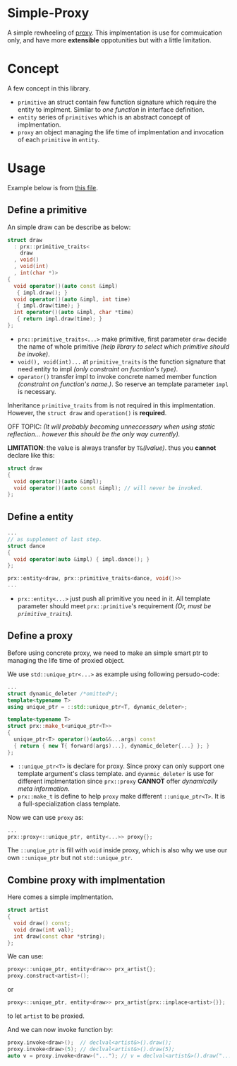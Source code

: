 # Simple-Proxy
A simple rewheeling of [proxy](https://github.com/microsoft/proxy).
This implmentation is use for commuication only, and have more **extensible**
oppotunities but with a little limitation.
# Concept
A few concept in this library. 
- `primitive` an struct contain few function signature
which require the entity to implment. Simliar to *one function* 
in interface definition.
- `entity` series of `primitives` which is an abstract concept of implmentation.
- `proxy` an object managing the life time of implmentation and 
invocation of each `primitive` in `entity`.
# Usage
Example below is from [this file](sample/unique_proxy.cpp).
## Define a primitive
An simple draw can be describe as below:
```cpp
struct draw 
  : prx::primitive_traits<
    draw
  , void()
  , void(int)
  , int(char *)>
{
  void operator()(auto const &impl) 
   { impl.draw(); }
  void operator()(auto &impl, int time) 
   { impl.draw(time); }
  int operator()(auto &impl, char *time) 
   { return impl.draw(time); }
};
```

- `prx::primitive_traits<...>` make primitive,
first parameter `draw` decide the name of whole primitive *(help library to select which primitive should be invoke)*.
- `void(), void(int)...` at `primitive_traits` is the function signature that 
need entity to impl *(only constraint on fucntion's type)*.
- `operator()` transfer impl to invoke concrete named member function *(constraint on function's name.)*. 
So reserve an template parameter `impl` is necessary.

Inheritance `primitive_traits` from is not required in this implmentation. However, the `struct draw` and `operation()` is **required**.

OFF TOPIC: *(It will probably becoming unneccessary when using static reflection... 
however this should be the only way currently).*

**LIMITATION**: the value is always transfer by `T&`*(lvalue)*. thus you **cannot** declare like this:
```cpp
struct draw
{
  void operator()(auto &impl);
  void operator()(auto const &impl); // will never be invoked.
};
```

## Define a entity

```cpp
...
// as supplement of last step.
struct dance
{
  void operator(auto &impl) { impl.dance(); }
};

prx::entity<draw, prx::primitive_traits<dance, void()>>
...
```
- `prx::entity<...>` just push all primitive you need in it. All 
template parameter should meet `prx::primitive`'s requirement 
*(Or, must be `primitive_traits`).*

## Define a proxy

Before using concrete proxy, 
we need to make an simple smart ptr to managing the life time of proxied object.

We use `std::unique_ptr<...>` as example using following persudo-code:

```cpp
...
struct dynamic_deleter /*omitted*/;
template<typename T>
using unique_ptr = ::std::unique_ptr<T, dynamic_deleter>;

template<typename T>
struct prx::make_t<unique_ptr<T>>
{
  unique_ptr<T> operator()(auto&&...args) const
  { return { new T{ forward(args)...}, dynamic_deleter{...} }; }
};

```
- `::unique_ptr<T>` is declare for proxy. 
Since proxy can only support one template argument's class template.
and `dyanmic_deleter` is use for different implmentation since `prx::proxy` **CANNOT**
offer *dynamically meta information*.
- `prx::make_t` is define to help `proxy` make different `::unique_ptr<T>`.
It is a full-specialization class template.

Now we can use `proxy` as:
```cpp
...
prx::proxy<::unique_ptr, entity<...>> proxy{};
```
The `::unqiue_ptr` is fill with `void` inside proxy, 
which is also why we use our own `::unique_ptr` but not `std::unique_ptr`.

## Combine proxy with implmentation

Here comes a simple implmentation.

```cpp
struct artist
{
  void draw() const;
  void draw(int val);
  int draw(const char *string);
};
```
We can use:
```cpp
proxy<::unique_ptr, entity<draw>> prx_artist{};
proxy.construct<artist>();
```
or
```cpp
proxy<::unique_ptr, entity<draw>> prx_artist{prx::inplace<artist>{}};
```
to let `artist` to be proxied.

And we can now invoke function by:
```cpp
proxy.invoke<draw>();  // declval<artist&>().draw();
proxy.invoke<draw>(5); // declval<artist&>().draw(5);
auto v = proxy.invoke<draw>("..."); // v = declval<artist&>().draw("...");
```
